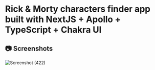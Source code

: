 # Rick & Morty characters finder app built with NextJS + Apollo + TypeScript + Chakra UI

## 📷 Screenshots
![Screenshot (422)](https://user-images.githubusercontent.com/89512426/192342824-013fbd07-4822-4512-9b3d-de1eaccfdf15.png)

